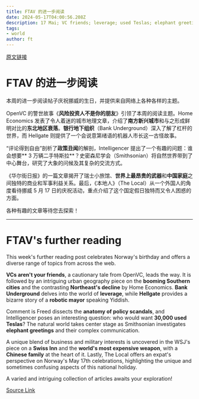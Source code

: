 ```yaml
---
title: FTAV 的进一步阅读
date: 2024-05-17T04:00:56.208Z
description: 17 Mai; VC friends; leverage; used Teslas; elephant greetings
tags: 
- world
author: ft
---
```


[原文链接](https://ft.com/content/555aa479-b00f-4374-8b58-b747b71d33d6)

# FTAV 的进一步阅读

本周的进一步阅读帖子庆祝挪威的生日，并提供来自网络上各种各样的主题。

OpenVC 的警世故事《**风险投资人不是你的朋友**》引领了本周的阅读主题。Home Economics 发表了令人着迷的城市地理文章，介绍了**南方新兴城市**和与之形成鲜明对比的**东北地区衰落**。**银行地下组织**（Bank Underground）深入了解了杠杆的世界，而 Hellgate 则提供了一个会说意第绪语的机器人市长这一古怪故事。

“评论得到自由”剖析了**政策丑闻**的解剖，Intelligencer 提出了一个有趣的问题：谁会想要** 3 万辆二手特斯拉**？史密森尼学会（Smithsonian）将自然世界带到了中心舞台，研究了大象的问候及其复杂的交流方式。

《华尔街日报》的一篇文章揭开了瑞士小旅馆、**世界上最昂贵的武器**和**中国家庭**之间独特的商业和军事利益关系。最后，《本地人》（The Local）从一个外国人的角度看待挪威 5 月 17 日的庆祝活动，重点介绍了这个国定假日独特而又令人困惑的方面。

各种有趣的文章等待您去探索！

---

# FTAV's further reading 

This week's further reading post celebrates Norway's birthday and offers a diverse range of topics from across the web. 

**VCs aren't your friends**, a cautionary tale from OpenVC, leads the way. It is followed by an intriguing urban geography piece on the **booming Southern cities** and the contrasting **Northeast's decline** by Home Economics. **Bank Underground** delves into the world of **leverage**, while **Hellgate** provides a bizarre story of a **robotic mayor** speaking Yiddish. 

Comment is Freed dissects the **anatomy of policy scandals**, and Intelligencer poses an interesting question: who would want **30,000 used Teslas**? The natural world takes center stage as Smithsonian investigates **elephant greetings** and their complex communication. 

A unique blend of business and military interests is uncovered in the WSJ's piece on a **Swiss Inn** and the **world's most expensive weapon**, with a **Chinese family** at the heart of it. Lastly, The Local offers an expat's perspective on Norway's May 17th celebrations, highlighting the unique and sometimes confusing aspects of this national holiday. 

A varied and intriguing collection of articles awaits your exploration!

[Source Link](https://ft.com/content/555aa479-b00f-4374-8b58-b747b71d33d6)

